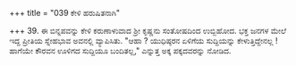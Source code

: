 +++
title = "039 ಕೇಳಿ ಹರುಷಿತನಾಗಿ"

+++
39. ಈ ಬಿನ್ನಪವನ್ನು ಕೇಳಿ ಕರುಣಾಳುವಾದ ಶ್ರೀ ಕೃಷ್ಣನು ಸಂತೋಷದಿಂದ ಉಬ್ಬಿಹೋದ. ಭಕ್ತ ಜನಗಳ ಮೇಲೆ ಇದ್ದ ಪ್ರೀತಿಯ ಸ್ನೇಹಭಾವ ಅವನಲ್ಲಿ ವ್ಯಾಪಿಸಿತು. "ಆಹಾ ? ಯುಧಿಷ್ಠರನ ಏಳಿಗೆಯ ಸುದ್ದಿಯನ್ನು ಕೇಳುತ್ತಿದ್ದೇನಲ್ಲ ! ಹಾಗೆಯೇ ಕೌರವನ ಊಳಿಗದ ಸುದ್ದಿಯೂ ಬಂದಿತಲ್ಲ," ಎನ್ನುತ್ತ ಅಕ್ಕ ಪಕ್ಕದವರನ್ನು ನೋಡಿದ.